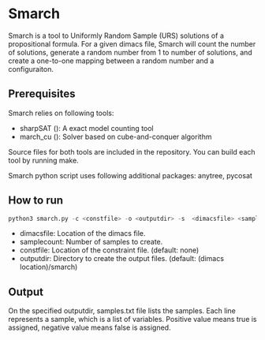 # Smarch
Smarch is a tool to Uniformly Random Sample (URS) solutions of a propositional formula. For a given dimacs file, Smarch will count the number of solutions, generate a random number from 1 to number of solutions, and create a one-to-one mapping between a random number and a configuraiton.

## Prerequisites
Smarch relies on following tools:
* sharpSAT (): A exact model counting tool
* march_cu (): Solver based on cube-and-conquer algorithm

Source files for both tools are included in the repository.
You can build each tool by running make.

Smarch python script uses following additional packages: anytree, pycosat

## How to run
```python
python3 smarch.py -c <constfile> -o <outputdir> -s  <dimacsfile> <samplecount>
```
* dimacsfile: Location of the dimacs file.
* samplecount: Number of samples to create.
* constfile: Location of the constraint file. (default: none)
* outputdir: Directory to create the output files. (default: (dimacs location)/smarch) 

## Output
On the specified outputdir, samples.txt file lists the samples.
Each line represents a sample, which is a list of variables.
Positive value means true is assigned, negative value means false is assigned.

